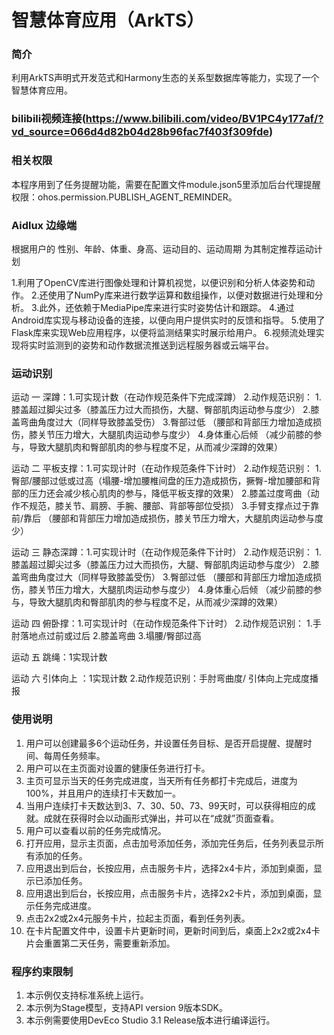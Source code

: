 # 智慧体育应用（ArkTS）

### 简介
利用ArkTS声明式开发范式和Harmony生态的关系型数据库等能力，实现了一个智慧体育应用。

### bilibili视频连接(https://www.bilibili.com/video/BV1PC4y177af/?vd_source=066d4d82b04d28b96fac7f403f309fde)


### 相关权限
本程序用到了任务提醒功能，需要在配置文件module.json5里添加后台代理提醒权限：ohos.permission.PUBLISH_AGENT_REMINDER。

### Aidlux 边缘端

根据用户的 性别、年龄、体重、身高、运动目的、运动周期 为其制定推荐运动计划

[//]: # (人工智能运动教练是一种结合了多种先进技术和库的创新产品。)
1.利用了OpenCV库进行图像处理和计算机视觉，以便识别和分析人体姿势和动作。
2.还使用了NumPy库来进行数学运算和数组操作，以便对数据进行处理和分析。
3.此外，还依赖于MediaPipe库来进行实时姿势估计和跟踪。
4.通过Android库实现与移动设备的连接，以便向用户提供实时的反馈和指导。
5.使用了Flask库来实现Web应用程序，以便将监测结果实时展示给用户。
6.视频流处理实现将实时监测到的姿势和动作数据流推送到远程服务器或云端平台。

### 运动识别
运动 一 深蹲：1.可实现计数（在动作规范条件下完成深蹲）
2.动作规范识别： 1.膝盖超过脚尖过多（膝盖压力过大而损伤，大腿、臀部肌肉运动参与度少）
2.膝盖弯曲角度过大（同样导致膝盖受伤）
3.臀部过低 （腰部和背部压力增加造成损伤，膝关节压力增大，大腿肌肉运动参与度少）
4.身体重心后倾 （减少前膝的参与，导致大腿肌肉和臀部肌肉的参与程度不足，从而减少深蹲的效果）

运动 二 平板支撑：1.可实现计时（在动作规范条件下计时）
2.动作规范识别： 1.臀部/腰部过低或过高（塌腰-增加腰椎间盘的压力造成损伤，撅臀-增加腰部和背部的压力还会减少核心肌肉的参与，降低平板支撑的效果）
2.膝盖过度弯曲（动作不规范，膝关节、肩膀、手腕、腰部、背部等部位受损）
3.手臂支撑点过于靠前/靠后 （腰部和背部压力增加造成损伤，膝关节压力增大，大腿肌肉运动参与度少）

运动 三 静态深蹲：1.可实现计时（在动作规范条件下计时）
2.动作规范识别： 1.膝盖超过脚尖过多（膝盖压力过大而损伤，大腿、臀部肌肉运动参与度少）
2.膝盖弯曲角度过大（同样导致膝盖受伤）
3.臀部过低 （腰部和背部压力增加造成损伤，膝关节压力增大，大腿肌肉运动参与度少）
4.身体重心后倾 （减少前膝的参与，导致大腿肌肉和臀部肌肉的参与程度不足，从而减少深蹲的效果）

运动 四 俯卧撑：1.可实现计时（在动作规范条件下计时）
2.动作规范识别： 1.手肘落地点过前或过后  2.膝盖弯曲 3.塌腰/臀部过高

运动 五 跳绳：1实现计数

运动 六 引体向上 ：1实现计数
2.动作规范识别：手肘弯曲度/ 引体向上完成度播报


### 使用说明

1. 用户可以创建最多6个运动任务，并设置任务目标、是否开启提醒、提醒时间、每周任务频率。
2. 用户可以在主页面对设置的健康任务进行打卡。
3. 主页可显示当天的任务完成进度，当天所有任务都打卡完成后，进度为100%，并且用户的连续打卡天数加一。
4. 当用户连续打卡天数达到3、7、30、50、73、99天时，可以获得相应的成就。成就在获得时会以动画形式弹出，并可以在“成就”页面查看。
5. 用户可以查看以前的任务完成情况。
6. 打开应用，显示主页面，点击加号添加任务，添加完任务后，任务列表显示所有添加的任务。
7. 应用退出到后台，长按应用，点击服务卡片，选择2x4卡片，添加到桌面，显示已添加任务。
8. 应用退出到后台，长按应用，点击服务卡片，选择2x2卡片，添加到桌面，显示任务完成进度。
9. 点击2x2或2x4元服务卡片，拉起主页面，看到任务列表。
10. 在卡片配置文件中，设置卡片更新时间，更新时间到后，桌面上2x2或2x4卡片会重置第二天任务，需要重新添加。

### 程序约束限制
1. 本示例仅支持标准系统上运行。
2. 本示例为Stage模型，支持API version 9版本SDK。
3. 本示例需要使用DevEco Studio 3.1 Release版本进行编译运行。

